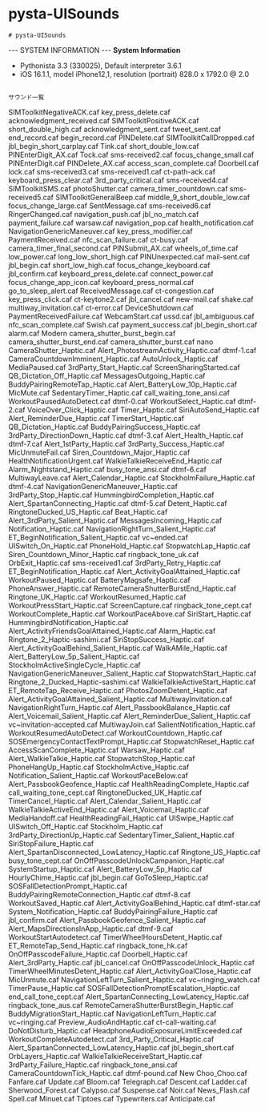 # pysta-UISounds

```
# pysta-UISounds

```
--- SYSTEM INFORMATION ---
**System Information**

* Pythonista 3.3 (330025), Default interpreter 3.6.1
* iOS 16.1.1, model iPhone12,1, resolution (portrait) 828.0 x 1792.0 @ 2.0
```

サウンド一覧

```
SIMToolkitNegativeACK.caf
key_press_delete.caf
acknowledgment_received.caf
SIMToolkitPositiveACK.caf
short_double_high.caf
acknowledgment_sent.caf
tweet_sent.caf
end_record.caf
begin_record.caf
PINDelete.caf
SIMToolkitCallDropped.caf
jbl_begin_short_carplay.caf
Tink.caf
short_double_low.caf
PINEnterDigit_AX.caf
Tock.caf
sms-received2.caf
focus_change_small.caf
PINEnterDigit.caf
PINDelete_AX.caf
access_scan_complete.caf
Doorbell.caf
lock.caf
sms-received3.caf
sms-received1.caf
ct-path-ack.caf
keyboard_press_clear.caf
3rd_party_critical.caf
sms-received4.caf
SIMToolkitSMS.caf
photoShutter.caf
camera_timer_countdown.caf
sms-received5.caf
SIMToolkitGeneralBeep.caf
middle_9_short_double_low.caf
focus_change_large.caf
SentMessage.caf
sms-received6.caf
RingerChanged.caf
navigation_push.caf
jbl_no_match.caf
payment_failure.caf
warsaw.caf
navigation_pop.caf
health_notification.caf
NavigationGenericManeuver.caf
key_press_modifier.caf
PaymentReceived.caf
nfc_scan_failure.caf
ct-busy.caf
camera_timer_final_second.caf
PINSubmit_AX.caf
wheels_of_time.caf
low_power.caf
long_low_short_high.caf
PINUnexpected.caf
mail-sent.caf
jbl_begin.caf
short_low_high.caf
focus_change_keyboard.caf
jbl_confirm.caf
keyboard_press_delete.caf
connect_power.caf
focus_change_app_icon.caf
keyboard_press_normal.caf
go_to_sleep_alert.caf
ReceivedMessage.caf
ct-congestion.caf
key_press_click.caf
ct-keytone2.caf
jbl_cancel.caf
new-mail.caf
shake.caf
multiway_invitation.caf
ct-error.caf
DeviceShutdown.caf
PaymentReceivedFailure.caf
WebcamStart.caf
ussd.caf
jbl_ambiguous.caf
nfc_scan_complete.caf
Swish.caf
payment_success.caf
jbl_begin_short.caf
alarm.caf
Modern
   camera_shutter_burst_begin.caf
   camera_shutter_burst_end.caf
   camera_shutter_burst.caf
nano
   CameraShutter_Haptic.caf
   Alert_PhotostreamActivity_Haptic.caf
   dtmf-1.caf
   CameraCountdownImminent_Haptic.caf
   AutoUnlock_Haptic.caf
   MediaPaused.caf
   3rdParty_Start_Haptic.caf
   ScreenSharingStarted.caf
   QB_Dictation_Off_Haptic.caf
   MessagesOutgoing_Haptic.caf
   BuddyPairingRemoteTap_Haptic.caf
   Alert_BatteryLow_10p_Haptic.caf
   MicMute.caf
   SedentaryTimer_Haptic.caf
   call_waiting_tone_ansi.caf
   WorkoutPausedAutoDetect.caf
   dtmf-0.caf
   WorkoutSelect_Haptic.caf
   dtmf-2.caf
   VoiceOver_Click_Haptic.caf
   Timer_Haptic.caf
   SiriAutoSend_Haptic.caf
   Alert_ReminderDue_Haptic.caf
   TimerStart_Haptic.caf
   QB_Dictation_Haptic.caf
   BuddyPairingSuccess_Haptic.caf
   3rdParty_DirectionDown_Haptic.caf
   dtmf-3.caf
   Alert_Health_Haptic.caf
   dtmf-7.caf
   Alert_1stParty_Haptic.caf
   3rdParty_Success_Haptic.caf
   MicUnmuteFail.caf
   Siren_Countdown_Major_Haptic.caf
   HealthNotificationUrgent.caf
   WalkieTalkieReceiveEnd_Haptic.caf
   Alarm_Nightstand_Haptic.caf
   busy_tone_ansi.caf
   dtmf-6.caf
   MultiwayLeave.caf
   Alert_Calendar_Haptic.caf
   StockholmFailure_Haptic.caf
   dtmf-4.caf
   NavigationGenericManeuver_Haptic.caf
   3rdParty_Stop_Haptic.caf
   HummingbirdCompletion_Haptic.caf
   Alert_SpartanConnecting_Haptic.caf
   dtmf-5.caf
   Detent_Haptic.caf
   RingtoneDucked_US_Haptic.caf
   Beat_Haptic.caf
   Alert_3rdParty_Salient_Haptic.caf
   MessagesIncoming_Haptic.caf
   Notification_Haptic.caf
   NavigationRightTurn_Salient_Haptic.caf
   ET_BeginNotification_Salient_Haptic.caf
   vc~ended.caf
   UISwitch_On_Haptic.caf
   PhoneHold_Haptic.caf
   StopwatchLap_Haptic.caf
   Siren_Countdown_Minor_Haptic.caf
   ringback_tone_uk.caf
   OrbExit_Haptic.caf
   sms-received1.caf
   3rdParty_Retry_Haptic.caf
   ET_BeginNotification_Haptic.caf
   Alert_ActivityGoalAttained_Haptic.caf
   WorkoutPaused_Haptic.caf
   BatteryMagsafe_Haptic.caf
   PhoneAnswer_Haptic.caf
   RemoteCameraShutterBurstEnd_Haptic.caf
   Ringtone_UK_Haptic.caf
   WorkoutResumed_Haptic.caf
   WorkoutPressStart_Haptic.caf
   ScreenCapture.caf
   ringback_tone_cept.caf
   WorkoutComplete_Haptic.caf
   WorkoutPaceAbove.caf
   SiriStart_Haptic.caf
   HummingbirdNotification_Haptic.caf
   Alert_ActivityFriendsGoalAttained_Haptic.caf
   Alarm_Haptic.caf
   Ringtone_2_Haptic-sashimi.caf
   SiriStopSuccess_Haptic.caf
   Alert_ActivityGoalBehind_Salient_Haptic.caf
   WalkAMile_Haptic.caf
   Alert_BatteryLow_5p_Salient_Haptic.caf
   StockholmActiveSingleCycle_Haptic.caf
   NavigationGenericManeuver_Salient_Haptic.caf
   StopwatchStart_Haptic.caf
   Ringtone_2_Ducked_Haptic-sashimi.caf
   WalkieTalkieActiveStart_Haptic.caf
   ET_RemoteTap_Receive_Haptic.caf
   PhotosZoomDetent_Haptic.caf
   Alert_ActivityGoalAttained_Salient_Haptic.caf
   MultiwayInvitation.caf
   NavigationRightTurn_Haptic.caf
   Alert_PassbookBalance_Haptic.caf
   Alert_Voicemail_Salient_Haptic.caf
   Alert_ReminderDue_Salient_Haptic.caf
   vc~invitation-accepted.caf
   MultiwayJoin.caf
   SalientNotification_Haptic.caf
   WorkoutResumedAutoDetect.caf
   WorkoutCountdown_Haptic.caf
   SOSEmergencyContactTextPrompt_Haptic.caf
   StopwatchReset_Haptic.caf
   AccessScanComplete_Haptic.caf
   Warsaw_Haptic.caf
   Alert_WalkieTalkie_Haptic.caf
   StopwatchStop_Haptic.caf
   PhoneHangUp_Haptic.caf
   StockholmActive_Haptic.caf
   Notification_Salient_Haptic.caf
   WorkoutPaceBelow.caf
   Alert_PassbookGeofence_Haptic.caf
   HealthReadingComplete_Haptic.caf
   call_waiting_tone_cept.caf
   RingtoneDucked_UK_Haptic.caf
   TimerCancel_Haptic.caf
   Alert_Calendar_Salient_Haptic.caf
   WalkieTalkieActiveEnd_Haptic.caf
   Alert_Voicemail_Haptic.caf
   MediaHandoff.caf
   HealthReadingFail_Haptic.caf
   UISwipe_Haptic.caf
   UISwitch_Off_Haptic.caf
   Stockholm_Haptic.caf
   3rdParty_DirectionUp_Haptic.caf
   SedentaryTimer_Salient_Haptic.caf
   SiriStopFailure_Haptic.caf
   Alert_SpartanDisconnected_LowLatency_Haptic.caf
   Ringtone_US_Haptic.caf
   busy_tone_cept.caf
   OnOffPasscodeUnlockCampanion_Haptic.caf
   SystemStartup_Haptic.caf
   Alert_BatteryLow_5p_Haptic.caf
   HourlyChime_Haptic.caf
   jbl_begin.caf
   GoToSleep_Haptic.caf
   SOSFallDetectionPrompt_Haptic.caf
   BuddyPairingRemoteConnection_Haptic.caf
   dtmf-8.caf
   WorkoutSaved_Haptic.caf
   Alert_ActivityGoalBehind_Haptic.caf
   dtmf-star.caf
   System_Notification_Haptic.caf
   BuddyPairingFailure_Haptic.caf
   jbl_confirm.caf
   Alert_PassbookGeofence_Salient_Haptic.caf
   Alert_MapsDirectionsInApp_Haptic.caf
   dtmf-9.caf
   WorkoutStartAutodetect.caf
   TimerWheelHoursDetent_Haptic.caf
   ET_RemoteTap_Send_Haptic.caf
   ringback_tone_hk.caf
   OnOffPasscodeFailure_Haptic.caf
   Doorbell_Haptic.caf
   Alert_3rdParty_Haptic.caf
   jbl_cancel.caf
   OnOffPasscodeUnlock_Haptic.caf
   TimerWheelMinutesDetent_Haptic.caf
   Alert_ActivityGoalClose_Haptic.caf
   MicUnmute.caf
   NavigationLeftTurn_Salient_Haptic.caf
   vc~ringing_watch.caf
   TimerPause_Haptic.caf
   SOSFallDetectionPromptEscalation_Haptic.caf
   end_call_tone_cept.caf
   Alert_SpartanConnecting_LowLatency_Haptic.caf
   ringback_tone_aus.caf
   RemoteCameraShutterBurstBegin_Haptic.caf
   BuddyMigrationStart_Haptic.caf
   NavigationLeftTurn_Haptic.caf
   vc~ringing.caf
   Preview_AudioAndHaptic.caf
   ct-call-waiting.caf
   DoNotDisturb_Haptic.caf
   HeadphoneAudioExposureLimitExceeded.caf
   WorkoutCompleteAutodetect.caf
   3rd_Party_Critical_Haptic.caf
   Alert_SpartanConnected_LowLatency_Haptic.caf
   jbl_begin_short.caf
   OrbLayers_Haptic.caf
   WalkieTalkieReceiveStart_Haptic.caf
   3rdParty_Failure_Haptic.caf
   ringback_tone_ansi.caf
   CameraCountdownTick_Haptic.caf
   dtmf-pound.caf
New
   Choo_Choo.caf
   Fanfare.caf
   Update.caf
   Bloom.caf
   Telegraph.caf
   Descent.caf
   Ladder.caf
   Sherwood_Forest.caf
   Calypso.caf
   Suspense.caf
   Noir.caf
   News_Flash.caf
   Spell.caf
   Minuet.caf
   Tiptoes.caf
   Typewriters.caf
   Anticipate.caf
```

